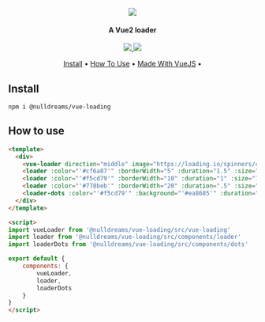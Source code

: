 <p align="center">
  <img src="./logo.png">
</p>
<h4 align="center">A Vue2 loader</h4>
<p align="center">
	
  <a title="MadeWithVueJs.com Shield" href="https://madewithvuejs.com/p/vue-loading/shield-link">
      <img src="https://madewithvuejs.com/storage/repo-shields/640-shield.svg"/>
  </a>

  <a href="http://makeapullrequest.com">
      <img src="https://img.shields.io/badge/PRs-welcome-brightgreen.svg?style=flat-square">
  </a>
    
</p>
<p align="center">
  <a href="#install">Install</a> •
  <a href="#how-to-use">How To Use</a> •
  <a href="https://madewithvuejs.com/vue-loading">Made With VueJS</a> •
</p>

## Install
`npm i @nulldreams/vue-loading`

## How to use
```html
<template>
  <div>
    <vue-loader direction="middle" image="https://loading.io/spinners/coolors/lg.palette-rotating-ring-loader.gif" text="Loading..." text-color="#786fa6" />
    <loader :color="'#cf6a87'" :borderWidth="5" :duration="1.5" :size="25" :background="'#f5cd79'" />
    <loader :color="'#f5cd79'" :borderWidth="10" :duration="1" :size="70" :background="'#778beb'" />
    <loader :color="'#778beb'" :borderWidth="20" :duration=".5" :size="100" :background="'#cf6a87'" />
    <loader-dots :color="'#f5cd79'" :background="'#ea8685'" :duration="1" :size="15" />
  </div>
</template>

<script>
import vueLoader from '@nulldreams/vue-loading/src/vue-loading'
import loader from '@nulldreams/vue-loading/src/components/loader'
import loaderDots from '@nulldreams/vue-loading/src/components/dots'

export default {
    components: {
        vueLoader,
        loader,
        loaderDots
    }
}
</script>
```
